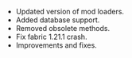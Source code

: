 * Updated version of mod loaders.
* Added database support.
* Removed obsolete methods.
* Fix fabric 1.21.1 crash.
* Improvements and fixes.